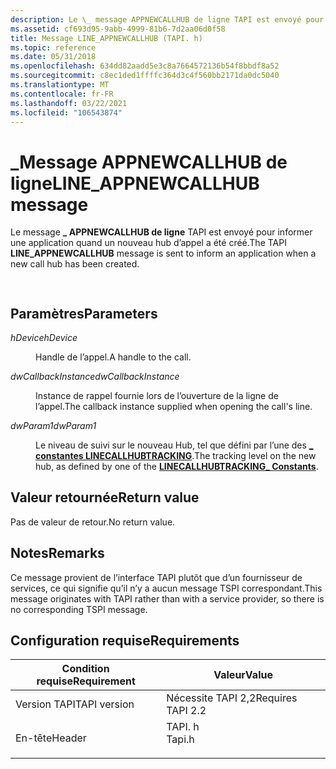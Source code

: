 ```yaml
---
description: Le \_ message APPNEWCALLHUB de ligne TAPI est envoyé pour informer une application quand un nouveau hub d’appel a été créé.
ms.assetid: cf693d95-9abb-4999-81b6-7d2aa06d0f58
title: Message LINE_APPNEWCALLHUB (TAPI. h)
ms.topic: reference
ms.date: 05/31/2018
ms.openlocfilehash: 634dd82aadd5e3c8a7664572136b54f8bbdf8a52
ms.sourcegitcommit: c8ec1ded1ffffc364d3c4f560bb2171da0dc5040
ms.translationtype: MT
ms.contentlocale: fr-FR
ms.lasthandoff: 03/22/2021
ms.locfileid: "106543874"
---
```

# <a name="line_appnewcallhub-message"></a><span data-ttu-id="2f2a6-103">\_Message APPNEWCALLHUB de ligne</span><span class="sxs-lookup"><span data-stu-id="2f2a6-103">LINE\_APPNEWCALLHUB message</span></span>

<span data-ttu-id="2f2a6-104">Le message **\_ APPNEWCALLHUB de ligne** TAPI est envoyé pour informer une application quand un nouveau hub d’appel a été créé.</span><span class="sxs-lookup"><span data-stu-id="2f2a6-104">The TAPI **LINE\_APPNEWCALLHUB** message is sent to inform an application when a new call hub has been created.</span></span>


```C++
            
```



## <a name="parameters"></a><span data-ttu-id="2f2a6-105">Paramètres</span><span class="sxs-lookup"><span data-stu-id="2f2a6-105">Parameters</span></span>

<dl> <dt>

<span data-ttu-id="2f2a6-106">*hDevice*</span><span class="sxs-lookup"><span data-stu-id="2f2a6-106">*hDevice*</span></span> 
</dt> <dd>

<span data-ttu-id="2f2a6-107">Handle de l’appel.</span><span class="sxs-lookup"><span data-stu-id="2f2a6-107">A handle to the call.</span></span>

</dd> <dt>

<span data-ttu-id="2f2a6-108">*dwCallbackInstance*</span><span class="sxs-lookup"><span data-stu-id="2f2a6-108">*dwCallbackInstance*</span></span> 
</dt> <dd>

<span data-ttu-id="2f2a6-109">Instance de rappel fournie lors de l’ouverture de la ligne de l’appel.</span><span class="sxs-lookup"><span data-stu-id="2f2a6-109">The callback instance supplied when opening the call's line.</span></span>

</dd> <dt>

<span data-ttu-id="2f2a6-110">*dwParam1*</span><span class="sxs-lookup"><span data-stu-id="2f2a6-110">*dwParam1*</span></span> 
</dt> <dd>

<span data-ttu-id="2f2a6-111">Le niveau de suivi sur le nouveau Hub, tel que défini par l’une des [**\_ constantes LINECALLHUBTRACKING**](linecallhubtracking--constants.md).</span><span class="sxs-lookup"><span data-stu-id="2f2a6-111">The tracking level on the new hub, as defined by one of the [**LINECALLHUBTRACKING\_ Constants**](linecallhubtracking--constants.md).</span></span>

</dd> </dl>

## <a name="return-value"></a><span data-ttu-id="2f2a6-112">Valeur retournée</span><span class="sxs-lookup"><span data-stu-id="2f2a6-112">Return value</span></span>

<span data-ttu-id="2f2a6-113">Pas de valeur de retour.</span><span class="sxs-lookup"><span data-stu-id="2f2a6-113">No return value.</span></span>

## <a name="remarks"></a><span data-ttu-id="2f2a6-114">Notes</span><span class="sxs-lookup"><span data-stu-id="2f2a6-114">Remarks</span></span>

<span data-ttu-id="2f2a6-115">Ce message provient de l’interface TAPI plutôt que d’un fournisseur de services, ce qui signifie qu’il n’y a aucun message TSPI correspondant.</span><span class="sxs-lookup"><span data-stu-id="2f2a6-115">This message originates with TAPI rather than with a service provider, so there is no corresponding TSPI message.</span></span>

## <a name="requirements"></a><span data-ttu-id="2f2a6-116">Configuration requise</span><span class="sxs-lookup"><span data-stu-id="2f2a6-116">Requirements</span></span>



| <span data-ttu-id="2f2a6-117">Condition requise</span><span class="sxs-lookup"><span data-stu-id="2f2a6-117">Requirement</span></span> | <span data-ttu-id="2f2a6-118">Valeur</span><span class="sxs-lookup"><span data-stu-id="2f2a6-118">Value</span></span> |
|-------------------------|-----------------------------------------------------------------------------------|
| <span data-ttu-id="2f2a6-119">Version TAPI</span><span class="sxs-lookup"><span data-stu-id="2f2a6-119">TAPI version</span></span><br/> | <span data-ttu-id="2f2a6-120">Nécessite TAPI 2,2</span><span class="sxs-lookup"><span data-stu-id="2f2a6-120">Requires TAPI 2.2</span></span><br/>                                                      |
| <span data-ttu-id="2f2a6-121">En-tête</span><span class="sxs-lookup"><span data-stu-id="2f2a6-121">Header</span></span><br/>       | <dl> <span data-ttu-id="2f2a6-122"><dt>TAPI. h</dt></span><span class="sxs-lookup"><span data-stu-id="2f2a6-122"><dt>Tapi.h</dt></span></span> </dl> |



 

 




